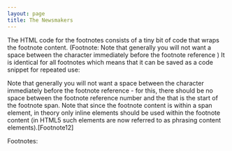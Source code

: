 ```yaml
---
layout: page
title: The Newsmakers
---
```


The HTML code for the footnotes consists of a tiny bit of code that wraps the footnote content. <span class="footnote"><span class="fnHide"> (Footnote: </span>Note that generally you will not want a space between the character immediately before the footnote reference <span class="fnHide">)</span></span> It is identical for all footnotes which means that it can be saved as a code snippet for repeated use: 


Note that generally you will not want a space between the character immediately before the footnote reference - for this, there should be no space between the footnote reference number and the <span class=“footnote”> that is the start of the footnote span. Note that since the footnote content is within a span element, in theory only inline elements should be used within the footnote content (in HTML5 such elements are now referred to as phrasing content elements).[Footnote12]
  
  


<div id = "Footnotes"><p class="invis">Footnotes:</p></div>
